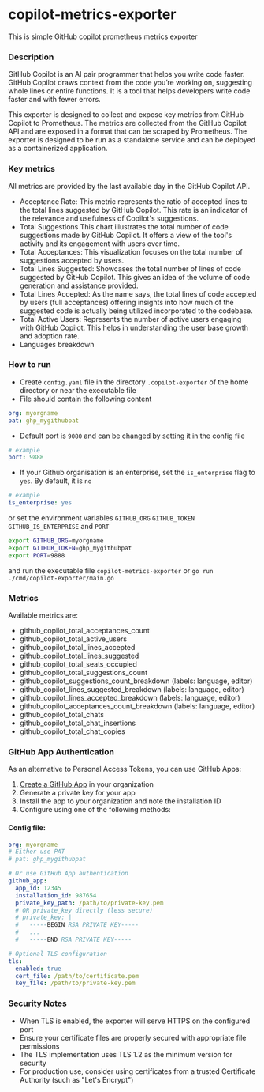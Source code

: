 # copilot-metrics-exporter
This is simple GitHub copilot prometheus metrics exporter

### Description
GitHub Copilot is an AI pair programmer that helps you write code faster. GitHub Copilot draws context from the code you’re working on, 
suggesting whole lines or entire functions. It is a tool that helps developers write code faster and with fewer errors. 

This exporter is designed to collect and expose key metrics from GitHub Copilot to Prometheus. 
The metrics are collected from the GitHub Copilot API and are exposed in a format that can be scraped by Prometheus. 
The exporter is designed to be run as a standalone service and can be deployed as a containerized application.

### Key metrics
All metrics are provided by the last available day in the GitHub Copilot API. 

- Acceptance Rate: This metric represents the ratio of accepted lines to the total lines suggested by GitHub Copilot. This rate is an indicator of the relevance and usefulness of Copilot's suggestions.
- Total Suggestions This chart illustrates the total number of code suggestions made by GitHub Copilot. It offers a view of the tool's activity and its engagement with users over time.
- Total Acceptances: This visualization focuses on the total number of suggestions accepted by users.
- Total Lines Suggested: Showcases the total number of lines of code suggested by GitHub Copilot. This gives an idea of the volume of code generation and assistance provided.
- Total Lines Accepted: As the name says, the total lines of code accepted by users (full acceptances) offering insights into how much of the suggested code is actually being utilized incorporated to the codebase.
- Total Active Users: Represents the number of active users engaging with GitHub Copilot. This helps in understanding the user base growth and adoption rate.
- Languages breakdown

### How to run
- Create `config.yaml` file in the directory `.copilot-exporter` of the home directory or near the executable file
- File should contain the following content
```yaml
org: myorgname
pat: ghp_mygithubpat
```
- Default port is `9080` and can be changed by setting it in the config file
```yaml
# example
port: 9888
```
- If your Github organisation is an enterprise, set the `is_enterprise` flag to `yes`. By default, it is `no`
```yaml 
# example
is_enterprise: yes
```

or set the environment variables `GITHUB_ORG` `GITHUB_TOKEN` `GITHUB_IS_ENTERPRISE` and `PORT`
```bash
export GITHUB_ORG=myorgname
export GITHUB_TOKEN=ghp_mygithubpat
export PORT=9888
```

and run the executable file `copilot-metrics-exporter` or `go run ./cmd/copilot-exporter/main.go`

### Metrics
Available metrics are:
- github_copilot_total_acceptances_count 
- github_copilot_total_active_users 
- github_copilot_total_lines_accepted 
- github_copilot_total_lines_suggested 
- github_copilot_total_seats_occupied 
- github_copilot_total_suggestions_count
- github_copilot_suggestions_count_breakdown (labels: language, editor)
- github_copilot_lines_suggested_breakdown (labels: language, editor)
- github_copilot_lines_accepted_breakdown (labels: language, editor)
- github_copilot_acceptances_count_breakdown (labels: language, editor)
- github_copilot_total_chats
- github_copilot_total_chat_insertions
- github_copilot_total_chat_copies

### GitHub App Authentication
As an alternative to Personal Access Tokens, you can use GitHub Apps:

1. [Create a GitHub App](https://docs.github.com/en/developers/apps/creating-a-github-app) in your organization
2. Generate a private key for your app
3. Install the app to your organization and note the installation ID
4. Configure using one of the following methods:

#### Config file:
```yaml
org: myorgname
# Either use PAT
# pat: ghp_mygithubpat

# Or use GitHub App authentication
github_app:
  app_id: 12345  
  installation_id: 987654
  private_key_path: /path/to/private-key.pem
  # OR private_key directly (less secure)
  # private_key: |
  #   -----BEGIN RSA PRIVATE KEY-----
  #   ...
  #   -----END RSA PRIVATE KEY-----

# Optional TLS configuration
tls:
  enabled: true
  cert_file: /path/to/certificate.pem
  key_file: /path/to/private-key.pem
```

### Security Notes
- When TLS is enabled, the exporter will serve HTTPS on the configured port
- Ensure your certificate files are properly secured with appropriate file permissions
- The TLS implementation uses TLS 1.2 as the minimum version for security
- For production use, consider using certificates from a trusted Certificate Authority (such as "Let's Encrypt")
